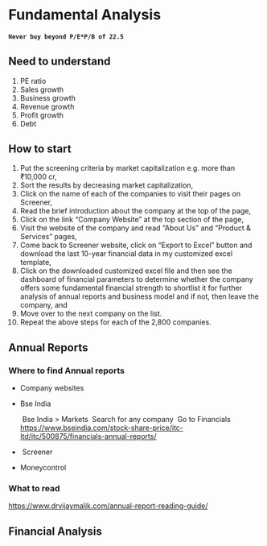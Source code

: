 # Fundamental Analysis

#### `Never buy beyond P/E*P/B of 22.5`

## Need to understand

1. PE ratio
2. Sales growth
3. Business growth
4. Revenue growth
5. Profit growth
6. Debt 

## How  to start

1. Put the screening criteria by market capitalization e.g. more than ₹10,000 cr,
2. Sort the results by decreasing market capitalization,
3. Click on the name of each of the companies to visit their pages on Screener,
4. Read the brief introduction about the company at the top of the page,
5. Click on the link “Company Website” at the top section of the page,
6. Visit the website of the company and read “About Us” and “Product & Services” pages,
7. Come back to Screener website, click on “Export to Excel” button and download the last 10-year financial data in my customized excel template,
8. Click on the downloaded customized excel file and then see the dashboard of financial parameters to determine whether the company offers some fundamental financial strength to shortlist it for further analysis of annual reports and business model and if not, then leave the company, and
9. Move over to the next company on the list.
10. Repeat the above steps for each of the 2,800 companies.



## Annual Reports

### Where to find Annual reports

- Company websites

- Bse India

  ​	Bse India > Markets
  ​	Search for any company 
  ​	Go to Financials
  ​	https://www.bseindia.com/stock-share-price/itc-ltd/itc/500875/financials-annual-reports/

- ​	Screener

- Moneycontrol 
  

### What to read

https://www.drvijaymalik.com/annual-report-reading-guide/



## Financial Analysis

